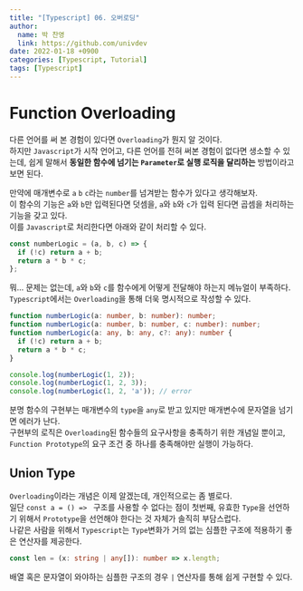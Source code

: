 ```yaml
---
title: "[Typescript] 06. 오버로딩"
author:
  name: 박 찬영
  link: https://github.com/univdev
date: 2022-01-18 +0900
categories: [Typescript, Tutorial]
tags: [Typescript]
---
```

# Function Overloading
다른 언어를 써 본 경험이 있다면 ```Overloading```가 뭔지 알 것이다.  
하지만 ```Javascript```가 시작 언어고, 다른 언어를 전혀 써본 경험이 없다면 생소할 수 있는데, 쉽게 말해서 **동일한 함수에 넘기는 ```Parameter```로 실행 로직을 달리하는** 방법이라고 보면 된다.

만약에 매개변수로 ```a``` ```b``` ```c```라는 ```number```를 넘겨받는 함수가 있다고 생각해보자.  
이 함수의 기능은 ```a```와 ```b```만 입력된다면 덧셈을, ```a```와 ```b```와 ```c```가 입력 된다면 곱셈을 처리하는 기능을 갖고 있다.  
이를 ```Javascript```로 처리한다면 아래와 같이 처리할 수 있다.
```javascript
const numberLogic = (a, b, c) => {
  if (!c) return a + b;
  return a * b * c;
};
```
뭐... 문제는 없는데, ```a```와 ```b```와 ```c```를 함수에게 어떻게 전달해야 하는지 메뉴얼이 부족하다.  
```Typescript```에서는 ```Overloading```을 통해 더욱 명시적으로 작성할 수 있다.
```typescript
function numberLogic(a: number, b: number): number;
function numberLogic(a: number, b: number, c: number): number;
function numberLogic(a: any, b: any, c?: any): number {
  if (!c) return a + b;
  return a * b * c;
}

console.log(numberLogic(1, 2));
console.log(numberLogic(1, 2, 3));
console.log(numberLogic(1, 2, 'a')); // error
```
분명 함수의 구현부는 매개변수의 ```type```을 ```any```로 받고 있지만 매개변수에 문자열을 넘기면 에러가 난다.  
구현부의 로직은 ```Overloading```된 함수들의 요구사항을 충족하기 위한 개념일 뿐이고, ```Function Prototype```의 요구 조건 중 하나를 충족해야만 실행이 가능하다.
## Union Type
```Overloading```이라는 개념은 이제 알겠는데, 개인적으로는 좀 별로다.  
일단 ```const a = () => ``` 구조를 사용할 수 없다는 점이 첫번째, 유효한 ```Type```을 선언하기 위해서 ```Prototype```을 선언해야 한다는 것 자체가 솔직히 부담스럽다.  
나같은 사람을 위해서 ```Typescript```는 ```Type```변화가 거의 없는 심플한 구조에 적용하기 좋은 연산자를 제공한다.
```typescript
const len = (x: string | any[]): number => x.length;
```
배열 혹은 문자열이 와야하는 심플한 구조의 경우 ```|``` 연산자를 통해 쉽게 구현할 수 있다.